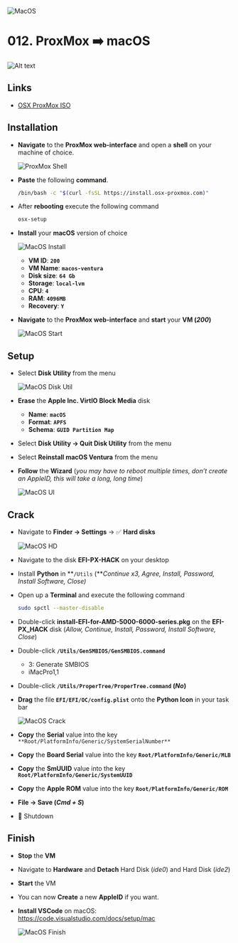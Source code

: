 
![MacOS](_assets/images/macos-ventura.png)
# 012. ProxMox ➡️ macOS

![Alt text](_assets/images/ventura.jpg)

## Links

- [OSX ProxMox ISO](https://github.com/luchina-gabriel/OSX-PROXMOX)

## Installation

- **Navigate** to the **ProxMox web-interface** and open a **shell** on your machine of choice.

   ![ProxMox Shell](_assets/images/proxmox_shell.png)
    
- **Paste** the following **command**.
    
    ```bash
    /bin/bash -c "$(curl -fsSL https://install.osx-proxmox.com)"
    ```
    
- After **rebooting** execute the following command
    
    ```bash
    osx-setup
    ```
    
- **Install** your **macOS** version of choice

    ![MacOS Install](_assets/images/macos_install.png)
    
    - **VM ID**: **`200`**
    - **VM Name**: **`macos-ventura`**
    - **Disk size**: **`64 Gb`**
    - **Storage**: **`local-lvm`**
    - **CPU**: **`4`**
    - **RAM**: **`4096MB`**
    - **Recovery**: **`Y`**

- **Navigate** to the **ProxMox web-interface** and **start** your **VM (***200***)**

    ![MacOS Start](_assets/images/macos_start.png)

## Setup

- Select **Disk Utility** from the menu

    ![MacOS Disk Util](_assets/images/macos_diskutil.png)
    
- **Erase** the **Apple Inc. VirtIO Block Media** disk

    - **Name**: **`macOS`**
    - **Format**: **`APFS`**
    - **Schema**: **`GUID Partition Map`**

- Select **Disk Utility → Quit Disk Utility** from the menu
- Select **Reinstall macOS Ventura** from the menu
- **Follow** the **Wizard** (*you may have to reboot multiple times, don’t create an AppleID, this will take a long, long time*)
    
    ![MacOS UI](_assets/images/macos_ui.png)

## Crack

- Navigate to **Finder → Settings** → ✅ **Hard disks**
    
    ![MacOS HD](_assets/images/mac_os_hd.png)
    
- Navigate to the disk **EFI-PX-HACK** on your desktop
- Install **Python** in **`/Utils` (***Continue x3, Agree, Install, Password, Install Software, Close)*
- Open up a **Terminal** and execute the following command
    
    ```bash
    sudo spctl --master-disable
    ```
    
- Double-click **install-EFI-for-AMD-5000-6000-series.pkg** on the **EFI-PX_HACK** disk (*Allow, Continue, Install, Password, Install Software, Close*)
- Double-click **`/Utils/GenSMBIOS/GenSMBIOS.command`**
    - 3: Generate SMBIOS
    - iMacPro1,1
- Double-click **`/Utils/ProperTree/ProperTree.command` (***No***)**
- **Drag** the file **`EFI/EFI/OC/config.plist`** onto the **Python Icon** in your task bar

    ![MacOS Crack](_assets/images/macos_crack.png)
    
- **Copy** the **Serial** value into the key `**Root/PlatformInfo/Generic/SystemSerialNumber**`
- **Copy** the **Board Serial** value into the key **`Root/PlatformInfo/Generic/MLB`**
- **Copy** the **SmUUID** value into the key **`Root/PlatformInfo/Generic/SystemUUID`**
- **Copy** the **Apple ROM** value into the key **`Root/PlatformInfo/Generic/ROM`**
- **File → Save (*Cmd + S*)**
- 🍏 Shutdown

## Finish

- **Stop** the **VM**
- Navigate to **Hardware** and **Detach** Hard Disk (*ide0*) and Hard Disk (*ide2*)
- **Start** the VM
- You can now **Create** a new **AppleID** if you want.
- **Install VSCode** on macOS: https://code.visualstudio.com/docs/setup/mac

    ![MacOS Finish](_assets/images/macos_finish.png)
